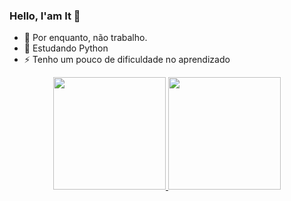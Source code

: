 ### Hello, I'am It 👋

- 🔭 Por enquanto, não trabalho.
- 🌱 Estudando Python
- ⚡ Tenho um pouco de dificuldade no aprendizado

<div align="center">
  <a href="https://github.com/italou-01">
  <img height="180em" src="https://github-readme-stats.vercel.app/api?username=italou-01&show_icons=true&theme=dracula&include_all_commits=true&count_private=true"/>
  <img height="180em" src="https://github-readme-stats.vercel.app/api/top-langs/?username=italou-01&layout=compact&langs_count=7&theme=dracula"/>
</div>
